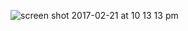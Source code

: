 ![screen shot 2017-02-21 at 10 13 13 pm](https://cloud.githubusercontent.com/assets/25205277/23197019/031ba834-f883-11e6-903a-2606ec36e67a.png)
